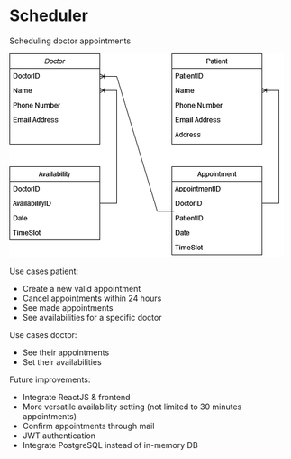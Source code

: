 # Scheduler
Scheduling doctor appointments



![Diagram](Diagram.png)


Use cases patient:
* Create a new valid appointment
* Cancel appointments within 24 hours
* See made appointments
* See availabilities for a specific doctor

Use cases doctor:
* See their appointments
* Set their availabilities


Future improvements:
* Integrate ReactJS & frontend
* More versatile availability setting (not limited to 30 minutes appointments)
* Confirm appointments through mail
* JWT authentication
* Integrate PostgreSQL instead of in-memory DB